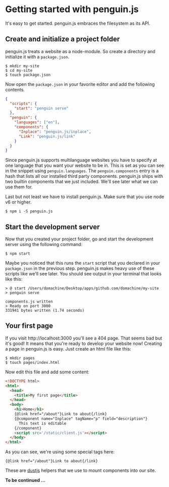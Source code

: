 # Getting started with penguin.js

It's easy to get started. penguin.js embraces the filesystem as its API.

## Create and initialize a project folder

penguin.js treats a website as a node-module. So create a directory and initialize it with a
`package.json`.

    $ mkdir my-site
    $ cd my-site
    $ touch package.json

Now open the `package.json` in your favorite editor and add the following contents.

```json
{
  "scripts": {
    "start": "penguin serve"
  },
  "penguin": {
    "languages": ["en"],
    "components": {
      "Inplace": "penguin.js/inplace",
      "Link": "penguin.js/link"
    }
  }
}
```

Since penguin.js supports multilanguage websites you have to specify at one language that you want
your website to be in. This is set as you can see in the snippet using `penguin.languages`. The
`penguin.components` entry is a hash that lists all our installed third party components. penguin.js
ships with two builtin components that we just included. We'll see later what we can use them for.

Last but not least we have to install penguin.js. Make sure that you use node v6 or higher.

    $ npm i -S penguin.js

## Start the development server

Now that you created your project folder, go and start the development server using the following
command:

    $ npm start

Maybe you noticed that this runs the `start` script that you declared in your `package.json` in the
previous step. penguin.js makes heavy use of these scripts like we'll see later. You should see
output in your terminal that looks like this:

    > @ start /Users/domachine/Desktop/apps/github.com/domachine/my-site
    > penguin serve

    components.js written
    > Ready on port 3000
    331941 bytes written (1.74 seconds)

## Your first page

If you visit http://localhost:3000 you'll see a 404 page. That seems bad but it's good! It means
that you're ready to develop your website now! Creating a page in penguin.js is easy. Just create an
html file like this:

    $ mkdir pages
    $ touch pages/index.html

Now edit this file and add some content:

```html
<!DOCTYPE html>
<html>
  <head>
    <title>My first page</title>
  </head>
  <body>
    <h1>Home</h1>
    {@link href="/about"}Link to about{/link}
    {@component name="Inplace" tagName="p" field="description"}
      This text is editable
    {/component}
    <script src='/static/client.js'></script>
  </body>
</html>
```

As you can see, we're using some special tags here:

    {@link href="/about"}Link to about{/link}

These are [dustjs](http://www.dustjs.com) helpers that we use to mount components into our site.

**To be continued ...**
